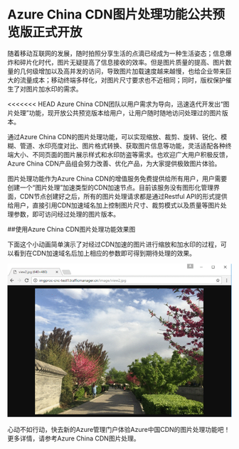 # Azure China CDN图片处理功能公共预览版正式开放

随着移动互联网的发展，随时拍照分享生活的点滴已经成为一种生活姿态；信息爆炸和碎片化时代，图片无疑提高了信息接收的效率。但是图片质量的提高、图片数量的几何级增加以及高并发的访问，导致图片加载速度越来越慢，也给企业带来巨大的流量成本；移动终端多样化，对图片尺寸要求也不近相同；同时，版权保护催生了对图片加水印的需求。

<<<<<<< HEAD
Azure China CDN团队以用户需求为导向，迅速迭代开发出“图片处理”功能，现开放公共预览版本给用户，让用户随时随地访问处理过的图片版本。

通过Azure China CDN的图片处理功能，可以实现缩放、裁剪、旋转、锐化、模糊、管道、水印亮度对比、图片格式转换、获取图片信息等功能，灵活适配各种终端大小、不同页面的图片展示样式和水印防盗等需求。也欢迎广大用户积极反馈，Azure China CDN产品组会努力改善、优化产品，为大家提供极致图片体验。

图片处理功能作为Azure China CDN的增值服务免费提供给所有用户，用户需要创建一个“图片处理”加速类型的CDN加速节点。目前该服务没有图形化管理界面，CDN节点创建好之后，所有的图片处理请求都是通过Restful API的形式提供给用户，直接引用CDN加速域名加上控制图片尺寸、裁剪模式以及质量等图片处理参数，即可访问经过处理的图片版本。

##使用Azure China CDN图片处理功能效果图

下面这个小动画简单演示了对经过CDN加速的图片进行缩放和加水印的过程，可以看到在CDN加速域名后加上相应的参数即可得到期待处理的效果。

   ![1]

心动不如行动，快去新的Azure管理门户体验Azure中国CDN的图片处理功能吧！更多详情，请参考Azure China CDN图片处理。


<!--Image references-->
[1]: ./img/image-processing2.gif
